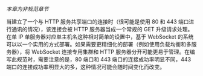 _本章为非规范章节_

当建立了一个与 HTTP 服务共享端口的连接时（很可能是使用 80 和 443 端口进行通讯的情况），该连接会被 HTTP 服务器当成一个常规的 GET 升级请求处理。在单 IP 单服务器对应单主机名这种相对简单的设置中，基于 WebSocket 的系统可以以一个实用的方式部署。如果需要更精细化的部署（例如使用负载均衡和多服务器），将 WebSocket 连接专用集群和 HTTP 服务器分开可能更易于管理。在编写此规范时，需要注意的是，80 端口和 443 端口的连接成功率明显不同，443 端口的连接成功率明显大的多，这种情况可能会随时间变化而改变。